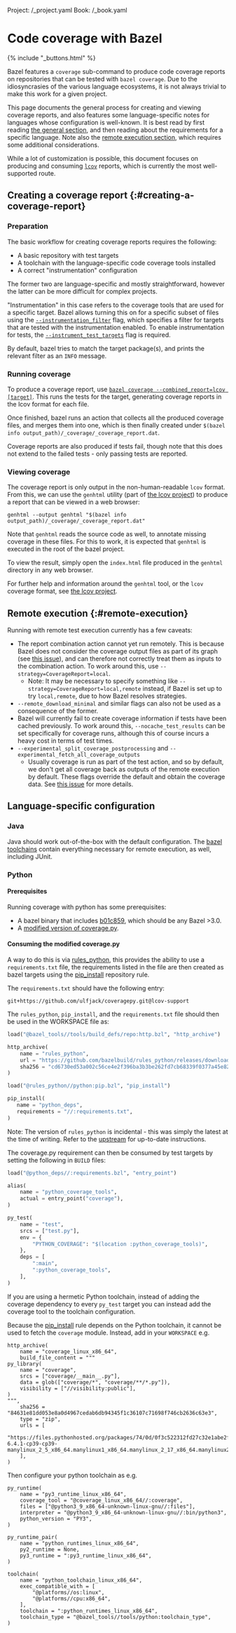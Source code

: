 Project: /_project.yaml
Book: /_book.yaml

# Code coverage with Bazel

{% include "_buttons.html" %}

Bazel features a `coverage` sub-command to produce code coverage
reports on repositories that can be tested with `bazel coverage`. Due
to the idiosyncrasies of the various language ecosystems, it is not
always trivial to make this work for a given project.

This page documents the general process for creating and viewing
coverage reports, and also features some language-specific notes for
languages whose configuration is well-known. It is best read by first
reading [the general section](#creating-a-coverage-report), and then
reading about the requirements for a specific language. Note also the
[remote execution section](#remote-execution), which requires some
additional considerations.

While a lot of customization is possible, this document focuses on
producing and consuming [`lcov`][lcov] reports, which is currently the
most well-supported route.

## Creating a coverage report {:#creating-a-coverage-report}

### Preparation

The basic workflow for creating coverage reports requires the
following:

- A basic repository with test targets
- A toolchain with the language-specific code coverage tools installed
- A correct "instrumentation" configuration

The former two are language-specific and mostly straightforward,
however the latter can be more difficult for complex projects.

"Instrumentation" in this case refers to the coverage tools that are
used for a specific target. Bazel allows turning this on for a
specific subset of files using the
[`--instrumentation_filter`](/reference/command-line-reference#flag--instrumentation_filter)
flag, which specifies a filter for targets that are tested with the
instrumentation enabled. To enable instrumentation for tests, the
[`--instrument_test_targets`](/reference/command-line-reference#flag--instrument_test_targets)
flag is required.

By default, bazel tries to match the target package(s), and prints the
relevant filter as an `INFO` message.

### Running coverage

To produce a coverage report, use [`bazel coverage
--combined_report=lcov
[target]`](/reference/command-line-reference#coverage). This runs the
tests for the target, generating coverage reports in the lcov format
for each file.

Once finished, bazel runs an action that collects all the produced
coverage files, and merges them into one, which is then finally
created under `$(bazel info
output_path)/_coverage/_coverage_report.dat`.

Coverage reports are also produced if tests fail, though note that
this does not extend to the failed tests - only passing tests are
reported.

### Viewing coverage

The coverage report is only output in the non-human-readable `lcov`
format. From this, we can use the `genhtml` utility (part of [the lcov
project][lcov]) to produce a report that can be viewed in a web
browser:

```console
genhtml --output genhtml "$(bazel info output_path)/_coverage/_coverage_report.dat"
```

Note that `genhtml` reads the source code as well, to annotate missing
coverage in these files. For this to work, it is expected that
`genhtml` is executed in the root of the bazel project.

To view the result, simply open the `index.html` file produced in the
`genhtml` directory in any web browser.

For further help and information around the `genhtml` tool, or the
`lcov` coverage format, see [the lcov project][lcov].

## Remote execution {:#remote-execution}

Running with remote test execution currently has a few caveats:

- The report combination action cannot yet run remotely. This is
  because Bazel does not consider the coverage output files as part of
  its graph (see [this issue][remote_report_issue]), and can therefore
  not correctly treat them as inputs to the combination action. To
  work around this, use `--strategy=CoverageReport=local`.
  - Note: It may be necessary to specify something like
    `--strategy=CoverageReport=local,remote` instead, if Bazel is set
    up to try `local,remote`, due to how Bazel resolves strategies.
- `--remote_download_minimal` and similar flags can also not be used
  as a consequence of the former.
- Bazel will currently fail to create coverage information if tests
  have been cached previously. To work around this,
  `--nocache_test_results` can be set specifically for coverage runs,
  although this of course incurs a heavy cost in terms of test times.
- `--experimental_split_coverage_postprocessing` and
  `--experimental_fetch_all_coverage_outputs`
  - Usually coverage is run as part of the test action, and so by
    default, we don't get all coverage back as outputs of the remote
    execution by default. These flags override the default and obtain
    the coverage data. See [this issue][split_coverage_issue] for more
    details.

## Language-specific configuration

### Java

Java should work out-of-the-box with the default configuration. The
[bazel toolchains][bazel_toolchains] contain everything necessary for
remote execution, as well, including JUnit.

### Python

#### Prerequisites

Running coverage with python has some prerequisites:

- A bazel binary that includes [b01c859][python_coverage_commit],
  which should be any Bazel >3.0.
- A [modified version of coverage.py][modified_coveragepy].
<!-- TODO: Upstream an lcov implementation so that this becomes usable  -->

#### Consuming the modified coverage.py

A way to do this is via [rules_python][rules_python], this provides
the ability to use a `requirements.txt` file, the requirements listed
in the file are then created as bazel targets using the
[pip_install][pip_install_rule] repository rule.

The `requirements.txt` should have the following entry:

```text
git+https://github.com/ulfjack/coveragepy.git@lcov-support
```

The `rules_python`, `pip_install`, and the `requirements.txt` file should then be used in the WORKSPACE file as:

```python
load("@bazel_tools//tools/build_defs/repo:http.bzl", "http_archive")

http_archive(
    name = "rules_python",
    url = "https://github.com/bazelbuild/rules_python/releases/download/0.5.0/rules_python-0.5.0.tar.gz",
    sha256 = "cd6730ed53a002c56ce4e2f396ba3b3be262fd7cb68339f0377a45e8227fe332",
)

load("@rules_python//python:pip.bzl", "pip_install")

pip_install(
   name = "python_deps",
   requirements = "//:requirements.txt",
)
```

Note: The version of `rules_python` is incidental - this was simply
the latest at the time of writing. Refer to the
[upstream][rules_python] for up-to-date instructions.

The coverage.py requirement can then be consumed by test targets by
setting the following in `BUILD` files:

```python
load("@python_deps//:requirements.bzl", "entry_point")

alias(
    name = "python_coverage_tools",
    actual = entry_point("coverage"),
)

py_test(
    name = "test",
    srcs = ["test.py"],
    env = {
        "PYTHON_COVERAGE": "$(location :python_coverage_tools)",
    },
    deps = [
        ":main",
        ":python_coverage_tools",
    ],
)
```

If you are using a hermetic Python toolchain, instead of adding the coverage
dependency to every `py_test` target you can instead add the coverage tool to
the toolchain configuration.

Because the [pip_install][pip_install_rule] rule depends on the Python
toolchain, it cannot be used to fetch the `coverage` module.
Instead, add in your `WORKSPACE` e.g.

```starlark
http_archive(
    name = "coverage_linux_x86_64",
    build_file_content = """
py_library(
    name = "coverage",
    srcs = ["coverage/__main__.py"],
    data = glob(["coverage/*", "coverage/**/*.py"]),
    visibility = ["//visibility:public"],
)
""",
    sha256 = "84631e81dd053e8a0d4967cedab6db94345f1c36107c71698f746cb2636c63e3",
    type = "zip",
    urls = [
        "https://files.pythonhosted.org/packages/74/0d/0f3c522312fd27c32e1abe2fb5c323b583a5c108daf2c26d6e8dfdd5a105/coverage-6.4.1-cp39-cp39-manylinux_2_5_x86_64.manylinux1_x86_64.manylinux_2_17_x86_64.manylinux2014_x86_64.whl",
    ],
)
```

Then configure your python toolchain as e.g.

```starlark
py_runtime(
    name = "py3_runtime_linux_x86_64",
    coverage_tool = "@coverage_linux_x86_64//:coverage",
    files = ["@python3_9_x86_64-unknown-linux-gnu//:files"],
    interpreter = "@python3_9_x86_64-unknown-linux-gnu//:bin/python3",
    python_version = "PY3",
)

py_runtime_pair(
    name = "python_runtimes_linux_x86_64",
    py2_runtime = None,
    py3_runtime = ":py3_runtime_linux_x86_64",
)

toolchain(
    name = "python_toolchain_linux_x86_64",
    exec_compatible_with = [
        "@platforms//os:linux",
        "@platforms//cpu:x86_64",
    ],
    toolchain = ":python_runtimes_linux_x86_64",
    toolchain_type = "@bazel_tools//tools/python:toolchain_type",
)
```

[lcov]: https://github.com/linux-test-project/lcov
[rules_python]: https://github.com/bazelbuild/rules_python
[bazel_toolchains]: https://github.com/bazelbuild/bazel-toolchains
[remote_report_issue]: https://github.com/bazelbuild/bazel/issues/4685
[split_coverage_issue]: https://github.com/bazelbuild/bazel/issues/4685
[python_coverage_commit]: https://github.com/bazelbuild/bazel/commit/b01c85962d88661ec9f6c6704c47d8ce67ca4d2a
[modified_coveragepy]: https://github.com/ulfjack/coveragepy/tree/lcov-support
[pip_install_rule]: https://github.com/bazelbuild/rules_python#installing-pip-dependencies
